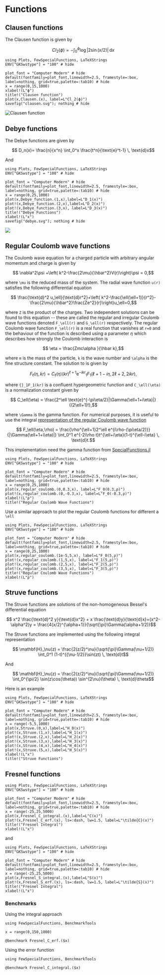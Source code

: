 # Functions
## Clausen functions
The Clausen function is given by

```math
Cl_2(\phi)=-\int_0^\phi \log|2\sin(x/2)| \, \text{d}x
```

```@example
using Plots, FewSpecialFunctions, LaTeXStrings
ENV["GKSwstype"] = "100" # hide

plot_font = "Computer Modern" # hide
default(fontfamily=plot_font,linewidth=2.5, framestyle=:box, label=nothing, grid=true,palette=:tab10) # hide
x = range(0,15,1000)
xlabel!(L"ϕ")
title!("Clausen function")
plot(x,Clausen.(x), label=L"Cl_2(ϕ)")
savefig("clausen.svg"); nothing # hide
```
![Clausen function](clausen.svg)

## Debye functions

The Debye functions are given by

```math
    D_n(x)= \frac{n}{x^n} \int_0^x \frac{t^n}{\text{e}^t-1} \, \text{d}x
```
And
```@example
using Plots, FewSpecialFunctions, LaTeXStrings
ENV["GKSwstype"] = "100" # hide

plot_font = "Computer Modern" # hide
default(fontfamily=plot_font,linewidth=2.5, framestyle=:box, label=nothing, grid=true,palette=:tab10) # hide
x = range(0,25,1000)
plot(x,Debye_function.(1,x),label=L"D_1(x)")
plot!(x,Debye_function.(2,x),label=L"D_2(x)")
plot!(x,Debye_function.(3,x), label=L"D_3(x)")
title!("Debye Functions")
xlabel!(L"x")
savefig("debye.svg"); nothing # hide
```
![](./debye.svg)


## Regular Coulomb wave functions

The Coulomb wave equation for a charged particle with arbitrary angular momentum and charge is given by 
```math	
    \nabla^2\psi +\left( k^2-\frac{2\mu}{\hbar^2}V(r)\right)\psi = 0,
```
where ``\mu`` is the reduced mass of the system. The radial wave function ``u(r)`` satisfies the following differential equation
```math
	\frac{\text{d}^2 u_\ell}{\text{d}r^2}+\left( k^2-\frac{\ell(\ell+1)}{r^2}-\frac{2\mu}{\hbar^2}\frac{Ze^2}{r}\right)u_\ell=0,
```
where ``Z`` is the product of the charges. Two independent solutions can be found to this equation -- these are called the regular and irregular Coulomb wave functions denoted ``F_\ell(r)`` and ``G_\ell(r)`` respectively. The regular Coulomb wave function ``F_\ell(r)`` is a real function that vanishes at ``r=0`` and the behaviour of the function is described using a parameter $\eta$ which describes how strongly the Coulomb interaction is
```math
	\eta = \frac{Zmc\alpha }{\hbar k},
```
where ``m`` is the mass of the particle, ``k`` is the wave number and ``\alpha`` is the fine structure constant. The solution to is given by
```math
	F_\ell(\eta,kr) = C_\ell (\eta) (kr)^{\ell+1}\text{e}^{-ikr}  {}_1 F_1(\ell+1-i\eta,2\ell+2,2ikr),
```
where ``{}_1F_1(kr)`` is a confluent hypergeometric function and ``C_\ell(\eta)`` is a normalization constant given by 
```math
	C_\ell(\eta) = \frac{2^\ell \text{e}^{-\pi\eta/2}|\Gamma(\ell+1+i\eta)|}{(2\ell+1)!},
```
where ``\Gamma`` is the gamma function. For numerical purposes, it is useful to use the integral [representation of the regular Coulomb wave function](https://dlmf.nist.gov/33.7)
```math
	F_\ell(\eta,\rho) = \frac{\rho^{\ell+1}2^\ell e^{i\rho-(\pi\eta/2)}}{|\Gamma(\ell+1+i\eta)|} \int_0^1 e^{-2i\rho t}t^{\ell+i\eta}(1-t)^{\ell-i\eta} \, \text{d}t.
```

This implementation need the gamma function from [SpecialFunctions.jl](https://github.com/JuliaMath/SpecialFunctions.jl)
```@example
using Plots, FewSpecialFunctions, LaTeXStrings
ENV["GKSwstype"] = "100" # hide

plot_font = "Computer Modern" # hide 
default(fontfamily=plot_font,linewidth=2.5, framestyle=:box, label=nothing, grid=true,palette=:tab10) # hide
x = range(0,25,1000)
plot(x,regular_coulomb.(0,0.3,x), label=L"F_0(0.3,ρ)")
plot!(x,regular_coulomb.(0,-0.3,x), label=L"F_0(-0.3,ρ)")
xlabel!(L"ρ")
title!("Regular Coulomb Wave Functions")
```

Use a similar approach to plot the regular Coulomb functions for different a ``\ell``

```@example
using Plots, FewSpecialFunctions, LaTeXStrings
ENV["GKSwstype"] = "100" # hide

plot_font = "Computer Modern" # hide
default(fontfamily=plot_font,linewidth=2.5, framestyle=:box, label=nothing, grid=true,palette=:tab10) # hide
x = range(0,25,1000)
plot(x,regular_coulomb.(1e-5,5,x), label=L"F_0(5,ρ)")
plot!(x,regular_coulomb.(1,5,x), label=L"F_1(5,ρ)")
plot!(x,regular_coulomb.(2,5,x), label=L"F_2(5,ρ)")
plot!(x,regular_coulomb.(3,5,x), label=L"F_3(5,ρ)")
title!("Regular Coulomb Wave Functions")
xlabel!(L"ρ")
```

## Struve functions
The Struve functions are solutions of the non-homogeneous Bessel's differential equation
```math
    x^2 \frac{\text{d}^2 y}{\text{d}x^2} + x \frac{\text{d}y}{\text{d}x}+(x^2-\alpha^2)y = \frac{4(x/2)^{\alpha+1}}{\sqrt{\pi}\Gamma(\alpha+1/2)}
```
The Struve functions are implemented using the following integral representation
```math
    \mathbf{H}_\nu(z) = \frac{2(z/2)^\nu}{\sqrt{\pi}\Gamma(\nu+1/2)} \int_0^1 (1-t)^{{\nu-1/2}}\sin(zt) \, \text{d}t
```
And
```math
    \mathbf{H}_\nu(z) = \frac{2(z/2)^\nu}{\sqrt{\pi}\Gamma(\nu+1/2)} \int_0^{\pi/2} \sin(z\cos(\theta)) \sin^{2\nu}(\theta) \, \text{d}\theta
```
Here is an example
```@example
using Plots, FewSpecialFunctions, LaTeXStrings
ENV["GKSwstype"] = "100" # hide

plot_font = "Computer Modern" # hide
default(fontfamily=plot_font,linewidth=2.5, framestyle=:box, label=nothing, grid=true,palette=:tab10) # hide
x = range(-5,5,1000)
plot(x,Struve.(0,x),label=L"H_0(x)")
plot!(x,Struve.(1,x),label=L"H_1(x)")
plot!(x,Struve.(2,x),label=L"H_2(x)")
plot!(x,Struve.(3,x),label=L"H_3(x)")
plot!(x,Struve.(4,x),label=L"H_4(x)")
plot!(x,Struve.(5,x),label=L"H_5(x)")
xlabel!(L"x")
title!("Struve Functions")
```
## Fresnel functions

```@example
using Plots, FewSpecialFunctions, LaTeXStrings
ENV["GKSwstype"] = "100" # hide

plot_font = "Computer Modern" # hide
default(fontfamily=plot_font,linewidth=2.5, framestyle=:box, label=nothing, grid=true,palette=:tab10) # hide
x = range(-25,25,5000)
plot(x,Fresnel_C_integral.(x),label=L"C(x)")
plot!(x,Fresnel_C_erf.(x), ls=:dash, lw=1.5, label=L"\tilde{C}(x)")
title!("Fresnel Integral")
xlabel!(L"x")
```
and

```@example
using Plots, FewSpecialFunctions, LaTeXStrings
ENV["GKSwstype"] = "100" # hide

plot_font = "Computer Modern" # hide
default(fontfamily=plot_font,linewidth=2.5, framestyle=:box, label=nothing, grid=true,palette=:tab10) # hide
x = range(-25,25,5000)
plot(x,Fresnel_S_integral.(x),label=L"S(x)")
plot!(x,Fresnel_S_erf.(x), ls=:dash, lw=1.5, label=L"\tilde{S}(x)")
title!("Fresnel Integral")
xlabel!(L"x")
```

### Benchmarks

Using the integral approach

```@example bench 
using FewSpecialFunctions, BenchmarkTools

x = range(0,150,1000)

@benchmark Fresnel_C_erf.($x)
```
Using the error function
```@example bench
using FewSpecialFunctions, BenchmarkTools

@benchmark Fresnel_C_integral.($x)
```